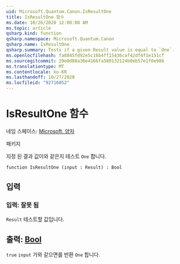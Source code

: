 ```yaml
---
uid: Microsoft.Quantum.Canon.IsResultOne
title: IsResultOne 함수
ms.date: 10/26/2020 12:00:00 AM
ms.topic: article
qsharp.kind: function
qsharp.namespace: Microsoft.Quantum.Canon
qsharp.name: IsResultOne
qsharp.summary: Tests if a given Result value is equal to `One`.
ms.openlocfilehash: fa8845fd92e5c16b4ff15436caf42df4f1e151cf
ms.sourcegitcommit: 29e0d88a30e4166fa580132124b0eb57e1f0e986
ms.translationtype: MT
ms.contentlocale: ko-KR
ms.lasthandoff: 10/27/2020
ms.locfileid: "92716052"
---
```

# <a name="isresultone-function"></a>IsResultOne 함수

네임 스페이스: [Microsoft. 양자](xref:Microsoft.Quantum.Canon)

패키지 [](https://nuget.org/packages/)


지정 된 결과 값이와 같은지 테스트 `One` 합니다.

```qsharp
function IsResultOne (input : Result) : Bool
```


## <a name="input"></a>입력

### <a name="input--__invalidresult__"></a>입력: __잘못 <Result> 됨__

`Result` 테스트할 값입니다.



## <a name="output--bool"></a>출력: [Bool](xref:microsoft.quantum.lang-ref.bool)

`true` `input` 가와 같으면를 반환 `One` 합니다.